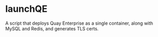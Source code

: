 # launchQE
A script that deploys Quay Enterprise as a single container, along with MySQL and Redis, and generates TLS certs.
